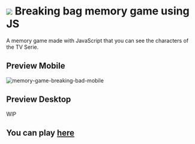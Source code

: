 # <img src="https://img.icons8.com/color/48/000000/walter-white.png"/> Breaking bag memory game using JS
A memory game made with JavaScript that you can see the characters of the TV Serie.

## Preview Mobile
![memory-game-breaking-bad-mobile](https://user-images.githubusercontent.com/51720161/181665175-f5e8e416-fefd-4e39-9aeb-4f4e568d2c33.gif)

## Preview Desktop
WIP

## You can play [here](https://raffael-eloi.github.io/memory-game-js/)
